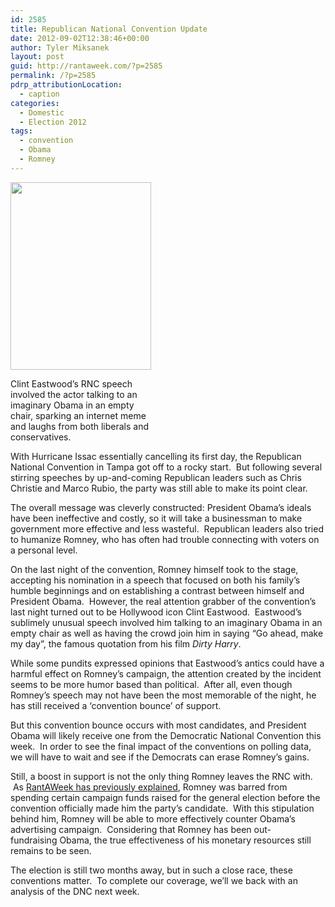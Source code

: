 ```yaml
---
id: 2585
title: Republican National Convention Update
date: 2012-09-02T12:38:46+00:00
author: Tyler Miksanek
layout: post
guid: http://rantaweek.com/?p=2585
permalink: /?p=2585
pdrp_attributionLocation:
  - caption
categories:
  - Domestic
  - Election 2012
tags:
  - convention
  - Obama
  - Romney
---
```

<div id="attachment_2589" style="width: 235px" class="wp-caption alignleft">
  <a href="http://rantaweek.com/wp-content/uploads/2012/09/photo-7.jpg"><img class="size-medium wp-image-2589" title="photo (7)" src="http://rantaweek.com/wp-content/uploads/2012/09/photo-7-225x300.jpg" alt="" width="225" height="300" srcset="http://rantaweek.com/wp-content/uploads/2012/09/photo-7-225x300.jpg 225w, http://rantaweek.com/wp-content/uploads/2012/09/photo-7.jpg 720w" sizes="(max-width: 225px) 100vw, 225px" /></a>
  
  <p class="wp-caption-text">
    Clint Eastwood&#8217;s RNC speech involved the actor talking to an imaginary Obama in an empty chair, sparking an internet meme and laughs from both liberals and conservatives.
  </p>
</div>

With Hurricane Issac essentially cancelling its first day, the Republican National Convention in Tampa got off to a rocky start.  But following several stirring speeches by up-and-coming Republican leaders such as Chris Christie and Marco Rubio, the party was still able to make its point clear.

The overall message was cleverly constructed: President Obama&#8217;s ideals have been ineffective and costly, so it will take a businessman to make government more effective and less wasteful.  Republican leaders also tried to humanize Romney, who has often had trouble connecting with voters on a personal level.

On the last night of the convention, Romney himself took to the stage, accepting his nomination in a speech that focused on both his family&#8217;s humble beginnings and on establishing a contrast between himself and President Obama.  However, the real attention grabber of the convention&#8217;s last night turned out to be Hollywood icon Clint Eastwood.  Eastwood&#8217;s sublimely unusual speech involved him talking to an imaginary Obama in an empty chair as well as having the crowd join him in saying &#8220;Go ahead, make my day&#8221;, the famous quotation from his film _Dirty Harry_.

While some pundits expressed opinions that Eastwood&#8217;s antics could have a harmful effect on Romney&#8217;s campaign, the attention created by the incident seems to be more humor based than political.  After all, even though Romney&#8217;s speech may not have been the most memorable of the night, he has still received a &#8216;convention bounce&#8217; of support.

But this convention bounce occurs with most candidates, and President Obama will likely receive one from the Democratic National Convention this week.  In order to see the final impact of the conventions on polling data, we will have to wait and see if the Democrats can erase Romney&#8217;s gains.

Still, a boost in support is not the only thing Romney leaves the RNC with.  As [RantAWeek has previously explained](http://rantaweek.com/for-obama-no-news-is-good-news/ "For Obama, No News is Good News"), Romney was barred from spending certain campaign funds raised for the general election before the convention officially made him the party&#8217;s candidate.  With this stipulation behind him, Romney will be able to more effectively counter Obama&#8217;s advertising campaign.  Considering that Romney has been out-fundraising Obama, the true effectiveness of his monetary resources still remains to be seen.

The election is still two months away, but in such a close race, these conventions matter.  To complete our coverage, we&#8217;ll we back with an analysis of the DNC next week.